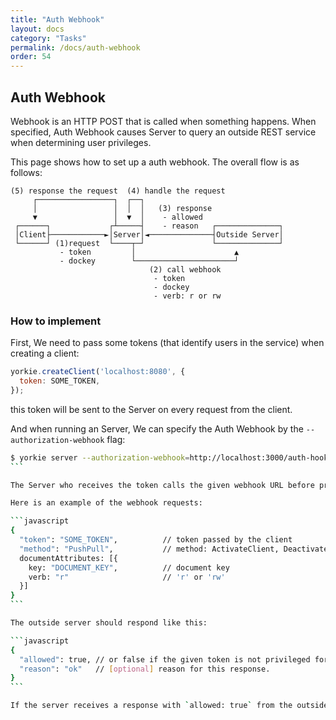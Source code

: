 ```yaml
---
title: "Auth Webhook"
layout: docs
category: "Tasks"
permalink: /docs/auth-webhook
order: 54
---
```


## Auth Webhook

Webhook is an HTTP POST that is called when something happens. When specified, Auth Webhook causes Server to query an outside REST service when determining user privileges.

This page shows how to set up a auth webhook. The overall flow is as follows:

```
(5) response the request  (4) handle the request
     ┌─────────────────┐  ┌──┐
     │                 │  │  │   (3) response
     ▼                 │  ▼  │    - allowed
 ┌──────┐             ┌┴─────┤    - reason   ┌──────────────┐
 │Client├────────────►│Server│◄──────────────┤Outside Server│
 └──────┘ (1)request  └────┬─┘               └──────────────┘
           - token         │                      ▲
           - dockey        └──────────────────────┘
                               (2) call webhook
                                - token
                                - dockey
                                - verb: r or rw
```

### How to implement

First, We need to pass some tokens (that identify users in the service) when creating a client:

```javascript
yorkie.createClient('localhost:8080', {
  token: SOME_TOKEN,
});
```

this token will be sent to the Server on every request from the client.

And when running an Server, We can specify the Auth Webhook by the `--authorization-webhook` flag:

````bash
$ yorkie server --authorization-webhook=http://localhost:3000/auth-hook
```

The Server who receives the token calls the given webhook URL before processing the requests.

Here is an example of the webhook requests:

```javascript
{
  "token": "SOME_TOKEN",          // token passed by the client
  "method": "PushPull",           // method: ActivateClient, DeactivateClient, AttachDocument, DetachDocument, WatchDocuments
  documentAttributes: [{
    key: "DOCUMENT_KEY",          // document key
    verb: "r"                     // 'r' or 'rw'
  }]
}
```

The outside server should respond like this:

```javascript
{
  "allowed": true, // or false if the given token is not privileged for this document.
  "reason": "ok"   // [optional] reason for this response.
}
```

If the server receives a response with `allowed: true` from the outside server, it handles the request normally, otherwise it response an error with `codes.Unauthenticated` to the client.
